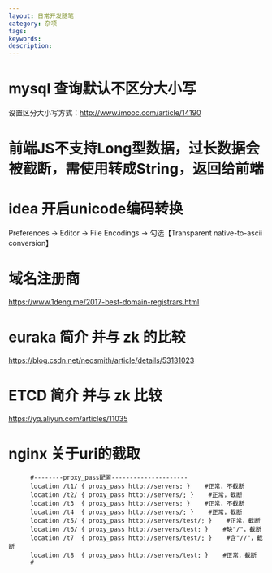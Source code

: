 ```yaml
---
layout: 日常开发随笔
category: 杂项
tags:
keywords:
description:
---
```


# mysql 查询默认不区分大小写
设置区分大小写方式：http://www.imooc.com/article/14190

# 前端JS不支持Long型数据，过长数据会被截断，需使用转成String，返回给前端

# idea 开启unicode编码转换

Preferences -> Editor -> File Encodings -> 勾选【Transparent native-to-ascii conversion】

# 域名注册商

https://www.1deng.me/2017-best-domain-registrars.html

# euraka 简介 并与 zk 的比较

https://blog.csdn.net/neosmith/article/details/53131023

# ETCD 简介 并与 zk 比较

https://yq.aliyun.com/articles/11035

# nginx 关于uri的截取

          #--------proxy_pass配置---------------------
          location /t1/ { proxy_pass http://servers; }    #正常，不截断
          location /t2/ { proxy_pass http://servers/; }    #正常，截断
          location /t3  { proxy_pass http://servers; }    #正常，不截断
          location /t4  { proxy_pass http://servers/; }    #正常，截断
          location /t5/ { proxy_pass http://servers/test/; }    #正常，截断
          location /t6/ { proxy_pass http://servers/test; }    #缺"/"，截断
          location /t7  { proxy_pass http://servers/test/; }    #含"//"，截断
          location /t8  { proxy_pass http://servers/test; }    #正常，截断
          #
